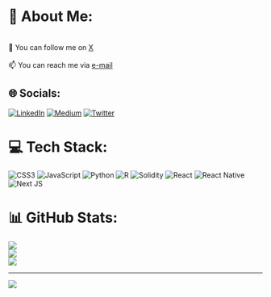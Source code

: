 # 💫 About Me:
<br>📝 You can follow me on [X](https://twitter.com/CKyaTzu)<br><br>📫 You can reach me via [e-mail](mailto:oguzutku1745@gmail.com)


## 🌐 Socials:
[![LinkedIn](https://img.shields.io/badge/LinkedIn-%230077B5.svg?logo=linkedin&logoColor=white)](https://www.linkedin.com/in/oguzutkuyildiz/) [![Medium](https://img.shields.io/badge/Medium-12100E?logo=medium&logoColor=white)](https://kyatzu.medium.com) [![Twitter](https://img.shields.io/badge/Twitter-%231DA1F2.svg?logo=Twitter&logoColor=white)](https://twitter.com/CKyaTzu) 

# 💻 Tech Stack:
![CSS3](https://img.shields.io/badge/css3-%231572B6.svg?style=flat&logo=css3&logoColor=white) ![JavaScript](https://img.shields.io/badge/javascript-%23323330.svg?style=flat&logo=javascript&logoColor=%23F7DF1E) ![Python](https://img.shields.io/badge/python-3670A0?style=flat&logo=python&logoColor=ffdd54) ![R](https://img.shields.io/badge/r-%23276DC3.svg?style=flat&logo=r&logoColor=white) ![Solidity](https://img.shields.io/badge/Solidity-%23363636.svg?style=flat&logo=solidity&logoColor=white) ![React](https://img.shields.io/badge/react-%2320232a.svg?style=flat&logo=react&logoColor=%2361DAFB) ![React Native](https://img.shields.io/badge/react_native-%2320232a.svg?style=flat&logo=react&logoColor=%2361DAFB) ![Next JS](https://img.shields.io/badge/Next-black?style=flat&logo=next.js&logoColor=white)
# 📊 GitHub Stats:
![](https://github-readme-stats.vercel.app/api?username=oguzutku1745&theme=midnight-purple&hide_border=true&include_all_commits=true&count_private=true)<br/>
![](https://github-readme-streak-stats.herokuapp.com/?user=oguzutku1745&theme=midnight-purple&hide_border=true)<br/>
![](https://github-readme-stats.vercel.app/api/top-langs/?username=oguzutku1745&theme=midnight-purple&hide_border=true&include_all_commits=true&count_private=true&layout=compact)

---
[![](https://visitcount.itsvg.in/api?id=oguzutku1745&icon=0&color=10)](https://visitcount.itsvg.in)
